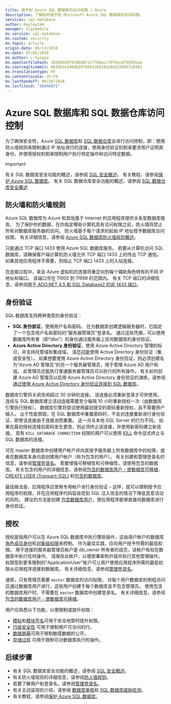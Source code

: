 ```yaml
---
title: 授予到 Azure SQL 数据库的访问权限 | Azure
description: 了解如何授予到 Microsoft Azure SQL 数据库的访问权限。
services: sql-database
author: Hayley244
manager: digimobile
ms.service: sql-database
ms.custom: security
ms.topic: article
origin.date: 06/13/2018
ms.date: 07/02/2018
ms.author: v-haiqya
ms.openlocfilehash: 20d50d4979106d073cf708acc79f6ec8f9505ba6
ms.sourcegitcommit: 8b36b1e2464628fb8631b619a29a15288b710383
ms.translationtype: HT
ms.contentlocale: zh-CN
ms.lasthandoff: 06/26/2018
ms.locfileid: "36948075"
---
```

# <a name="azure-sql-database-and-sql-data-warehouse-access-control"></a>Azure SQL 数据库和 SQL 数据仓库访问控制
为了确保安全性，Azure [SQL 数据库](sql-database-technical-overview.md)和 [SQL 数据仓库](../sql-data-warehouse/sql-data-warehouse-overview-what-is.md)会进行访问控制，即：使用防火墙规则来限制通过 IP 地址进行的连接，使用身份验证机制来要求用户证明其身份，并使用授权机制来限制用户执行特定操作和访问特定数据。 

> [!IMPORTANT]
> 有关 SQL 数据库安全功能的概述，请参阅 [SQL 安全概述](sql-database-security-overview.md)。 有关教程，请参阅[保护 Azure SQL 数据库](sql-database-security-tutorial.md)。 有关 SQL 数据仓库安全功能的概述，请参阅 [SQL 数据仓库安全概述](../sql-data-warehouse/sql-data-warehouse-overview-manage-security.md)

## <a name="firewall-and-firewall-rules"></a>防火墙和防火墙规则
Azure SQL 数据库为 Azure 和其他基于 Internet 的应用程序提供关系型数据库服务。 为了保护你的数据，在你指定哪些计算机具有访问权限之前，防火墙将禁止所有对数据库服务器的访问。 防火墙基于每个请求的起始 IP 地址授予数据库访问权限。 有关详细信息，请参阅 [Azure SQL 数据库防火墙规则概述](sql-database-firewall-configure.md)。

只能通过 TCP 端口 1433 使用 Azure SQL 数据库服务。 若要从计算机访问 SQL 数据库，请确保客户端计算机防火墙允许 TCP 端口 1433 上的传出 TCP 通信。 如果其他应用程序不需要，则阻止 TCP 端口 1433 上的入站连接。 

在连接过程中，来自 Azure 虚拟机的连接将重定向到每个辅助角色特有的不同 IP 地址和端口。 该端口号在 11000 到 11999 的范围内。 有关 TCP 端口的详细信息，请参阅[用于 ADO.NET 4.5 和 SQL Database2 的非 1433 端口](sql-database-develop-direct-route-ports-adonet-v12.md)。

## <a name="authentication"></a>身份验证

SQL 数据库支持两种类型的身份验证：

* **SQL 身份验证**，使用用户名和密码。 在为数据库创建逻辑服务器时，已指定了一个包含用户名和密码的“服务器管理员”登录名。 通过这些凭据，可以使用数据库所有者（即“dbo”）的身份通过服务器上任何数据库的身份验证。 
* **Azure Active Directory 身份验证**，使用 Azure Active Directory 管理的标识，并支持托管域和集成域。 请[尽可能](https://docs.microsoft.com/sql/relational-databases/security/choose-an-authentication-mode)使用 Active Directory 身份验证（集成安全性）。 如果想要使用 Azure Active Directory 身份验证，则必须创建名为“Azure AD 管理员”的另一个服务器管理员，用于管理 Azure AD 用户和组。 此管理员还能执行普通服务器管理员可以执行的所有操作。 有关如何创建 Azure AD 管理员以启用 Azure Active Directory 身份验证的演练，请参阅[通过使用 Azure Active Directory 身份验证连接到 SQL 数据库](sql-database-aad-authentication.md)。

数据库引擎将关闭空闲超过 30 分钟的连接。 该连接必须重新登录才可供使用。 连续与 SQL 数据库建立活动连接需要至少每隔 10 小时重新授权一次（由数据库引擎执行授权）。 数据库引擎将尝试使用最初提交的密码重新授权，且不需要用户输入。 出于性能原因，在 SQL 数据库中重置密码时，不会对连接重新进行身份验证，即使该连接由于连接池而重置。 这一点与本地 SQL Server 的行为不同。 如果在最初授权连接后密码发生更改，则必须终止该连接，并使用新密码建立新连接。 具有 `KILL DATABASE CONNECTION` 权限的用户可以使用 [KILL](https://docs.microsoft.com/sql/t-sql/language-elements/kill-transact-sql) 命令显式终止与 SQL 数据库的连接。

可在 master 数据库中创建用户帐户并向其授予服务器上所有数据库中的权限，或者在数据库本身内部创建用户帐户（称为包含的用户）。 有关创建和管理登录名的信息，请参阅[管理登录名](sql-database-manage-logins.md)。 若要增强可移植性和可伸缩性，请使用包含的数据库。 有关包含的用户的详细信息，请参阅[包含的数据库用户 - 使数据库可移植](https://docs.microsoft.com/sql/relational-databases/security/contained-database-users-making-your-database-portable)、[CREATE USER (Transact-SQL)](https://docs.microsoft.com/sql/t-sql/statements/create-user-transact-sql) 和[包含的数据库](https://docs.microsoft.com/sql/relational-databases/databases/contained-databases)。

最佳做法是，应用程序应使用专用帐户进行身份验证 – 这样，就可以限制授予应用程序的权限，并在应用程序代码容易受到 SQL 注入攻击的情况下降低恶意活动的风险。 建议的方法是创建 [包含数据库用户](https://docs.microsoft.com/sql/relational-databases/security/contained-database-users-making-your-database-portable)，使应用程序能够直接向数据库进行身份验证。 

## <a name="authorization"></a>授权

授权是指用户可以在 Azure SQL 数据库中执行哪些操作，这由用户帐户的数据库[角色成员身份](https://docs.microsoft.com/sql/relational-databases/security/authentication-access/database-level-roles)和[对象级权限](https://docs.microsoft.com/sql/relational-databases/security/permissions-database-engine)来控制。 作为最佳实践，应向用户授予所需的最低权限。 用于连接的服务器管理员帐户是 db_owner 所有者的成员，该帐户有权在数据库中执行任何操作。 请保存此帐户，以便部署架构升级并执行其他管理操作。 权限受到更多限制的“ApplicationUser”帐户可让用户使用应用程序所需的最低权限从应用程序连接到数据库。 有关详细信息，请参阅[管理登录名](sql-database-manage-logins.md)。

通常，只有管理员需要 `master` 数据库的访问权限。 对每个用户数据库的例程访问应通过数据库用户进行，这些用户创建于每个数据库且不包含管理员。 使用包含的数据库用户时，不需要在 `master` 数据库中创建登录名。 有关详细信息，请参阅[包含的数据库用户 - 使数据库可移植](https://docs.microsoft.com/sql/relational-databases/security/contained-database-users-making-your-database-portable)。

用户应熟悉以下功能，以便限制或提升权限：   
* [模拟](https://docs.microsoft.com/dotnet/framework/data/adonet/sql/customizing-permissions-with-impersonation-in-sql-server)和[模块签名](https://docs.microsoft.com/dotnet/framework/data/adonet/sql/signing-stored-procedures-in-sql-server)可用于安全地暂时提升权限。
* [行级安全性](https://docs.microsoft.com/sql/relational-databases/security/row-level-security) 可用于限制用户可访问的行。
* [数据屏蔽](sql-database-dynamic-data-masking-get-started.md)可用于限制敏感数据的公开。
* [存储过程](https://docs.microsoft.com/sql/relational-databases/stored-procedures/stored-procedures-database-engine) 可用于限制可对数据库执行的操作。

## <a name="next-steps"></a>后续步骤

- 有关 SQL 数据库安全功能的概述，请参阅 [SQL 安全概述](sql-database-security-overview.md)。
- 有关防火墙规则的详细信息，请参阅[防火墙规则](sql-database-firewall-configure.md)。
- 若要了解用户和登录名，请参阅[管理登录名](sql-database-manage-logins.md)。 
- 有关主动监视的介绍，请参阅 [数据库审核](sql-database-auditing.md)和 [SQL 数据库威胁检测](sql-database-threat-detection.md)。
- 有关教程，请参阅[保护 Azure SQL 数据库](sql-database-security-tutorial.md)。

<!--Update_Description: update word & link-->
